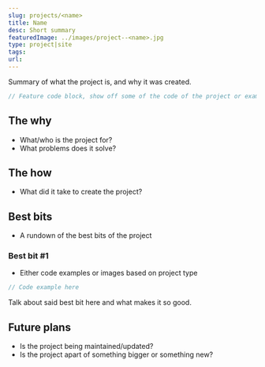 ```yaml
---
slug: projects/<name>
title: Name
desc: Short summary
featuredImage: ../images/project--<name>.jpg
type: project|site
tags: 
url:
---
```


Summary of what the project is, and why it was created.

```javascript
// Feature code block, show off some of the code of the project or example usage
```

## The why
* What/who is the project for?
* What problems does it solve?

## The how
* What did it take to create the project?


## Best bits
* A rundown of the best bits of the project

### Best bit #1
* Either code examples or images based on project type
```javascript
// Code example here
```

Talk about said best bit here and what makes it so good.


## Future plans
* Is the project being maintained/updated?
* Is the project apart of something bigger or something new?

